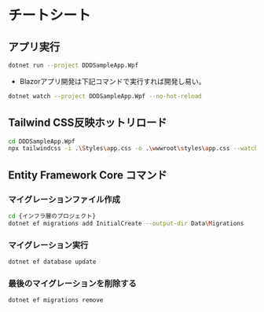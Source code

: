 # チートシート

## アプリ実行

```sh
dotnet run --project DDDSampleApp.Wpf
```

- Blazorアプリ開発は下記コマンドで実行すれば開発し易い。

```sh
dotnet watch --project DDDSampleApp.Wpf --no-hot-reload
```

## Tailwind CSS反映ホットリロード

```sh
cd DDDSampleApp.Wpf
npx tailwindcss -i .\Styles\app.css -o .\wwwroot\styles\app.css --watch
```

## Entity Framework Core コマンド

### マイグレーションファイル作成

```sh
cd {インフラ層のプロジェクト}
dotnet ef migrations add InitialCreate --output-dir Data\Migrations
```

### マイグレーション実行

```sh
dotnet ef database update
```

### 最後のマイグレーションを削除する

```sh
dotnet ef migrations remove
```
